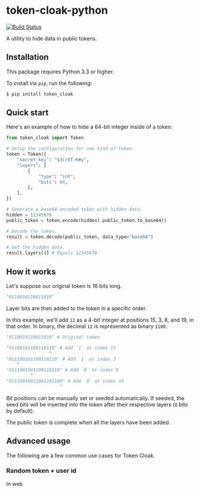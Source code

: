 # token-cloak-python

[![Build Status](https://travis-ci.org/ryannjohnson/token-cloak-python.svg?branch=master)](https://travis-ci.org/ryannjohnson/token-cloak-python)

A utility to hide data in public tokens.

## Installation

This package requires Python 3.3 or higher.

To install via `pip`, run the following:

```sh
$ pip install token_cloak
```

## Quick start

Here's an example of how to hide a 64-bit integer inside of a token:

```py
from token_cloak import Token

# Setup the configuration for one kind of token.
token = Token({
    "secret_key": "$3crET-K#y",
    "layers": [
        {
            "type": "int",
            "bits": 64,
        },
    ],
})

# Generate a base64-encoded token with hidden data.
hidden = 12345678
public_token = token.encode(hidden).public_token.to_base64()

# Decode the token.
result = token.decode(public_token, data_type="base64")

# Get the hidden data.
result.layers[0] # Equals 12345678
```

## How it works

Let's suppose our original token is 16 bits long.

```py
"0110010110011010"
```

Layer bits are then added to the token in a specific order.

In this example, we'll add `12` as a 4-bit integer at positions 15, 3, 8, and 19, in that order. In binary, the decimal `12` is represented as binary `1100`.

```py
"0110010110011010" # Original token

"01100101100110110" # Add `1` at index 15
                ^
"011100101100110110" # Add `1` at index 3
    ^
"0111001001100110110" # Add `0` at index 8
         ^
"01110010011001101100" # Add `0` at index 19
                    ^
```

Bit positions can be manually set or seeded automatically. If seeded, the seed bits will be inserted into the token after their respective layers (`8` bits by default).

The public token is complete when all the layers have been added.

## Advanced usage

The following are a few common use cases for Token Cloak.

### Random token + user id

In web